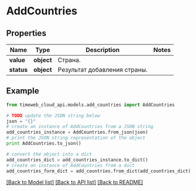 # AddCountries


## Properties
Name | Type | Description | Notes
------------ | ------------- | ------------- | -------------
**value** | **object** | Страна. | 
**status** | **object** | Результат добавления страны. | 

## Example

```python
from timeweb_cloud_api.models.add_countries import AddCountries

# TODO update the JSON string below
json = "{}"
# create an instance of AddCountries from a JSON string
add_countries_instance = AddCountries.from_json(json)
# print the JSON string representation of the object
print AddCountries.to_json()

# convert the object into a dict
add_countries_dict = add_countries_instance.to_dict()
# create an instance of AddCountries from a dict
add_countries_form_dict = add_countries.from_dict(add_countries_dict)
```
[[Back to Model list]](../README.md#documentation-for-models) [[Back to API list]](../README.md#documentation-for-api-endpoints) [[Back to README]](../README.md)


